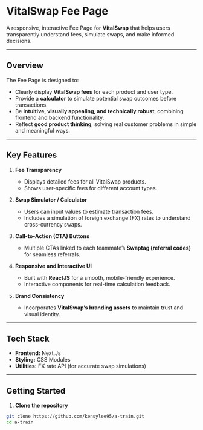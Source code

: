 # VitalSwap Fee Page

A responsive, interactive Fee Page for **VitalSwap** that helps users transparently understand fees, simulate swaps, and make informed decisions.

---

## Overview

The Fee Page is designed to:

- Clearly display **VitalSwap fees** for each product and user type.
- Provide a **calculator** to simulate potential swap outcomes before transactions.
- Be **intuitive, visually appealing, and technically robust**, combining frontend and backend functionality.
- Reflect **good product thinking**, solving real customer problems in simple and meaningful ways.

---

## Key Features

1. **Fee Transparency**
   - Displays detailed fees for all VitalSwap products.
   - Shows user-specific fees for different account types.

2. **Swap Simulator / Calculator**
   - Users can input values to estimate transaction fees.
   - Includes a simulation of foreign exchange (FX) rates to understand cross-currency swaps.

3. **Call-to-Action (CTA) Buttons**
   - Multiple CTAs linked to each teammate’s **Swaptag (referral codes)** for seamless referrals.

4. **Responsive and Interactive UI**
   - Built with **ReactJS** for a smooth, mobile-friendly experience.
   - Interactive components for real-time calculation feedback.

5. **Brand Consistency**
   - Incorporates **VitalSwap’s branding assets** to maintain trust and visual identity.

---

## Tech Stack

- **Frontend:** Next.Js
- **Styling:**  CSS Modules
- **Utilities:** FX rate API (for accurate swap simulations)

---

## Getting Started

1. **Clone the repository**
```bash
git clone https://github.com/kensylee95/a-train.git
cd a-train